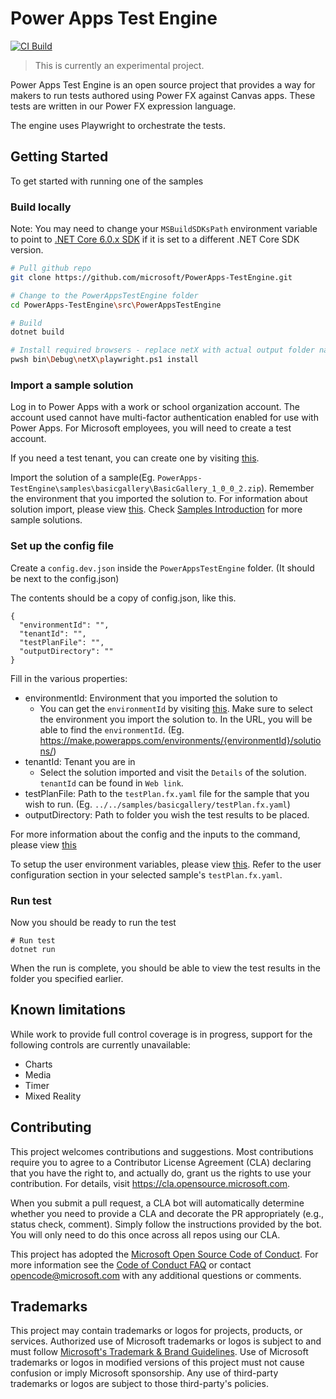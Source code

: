 # Power Apps Test Engine

[![CI Build](https://github.com/microsoft/PowerApps-TestEngine/actions/workflows/build-test.yml/badge.svg)](https://github.com/microsoft/PowerApps-TestEngine/actions/workflows/build-test.yml)
> This is currently an experimental project.

Power Apps Test Engine is an open source project that provides a way for makers to run tests authored using Power FX against Canvas apps. These tests are written in our Power FX expression language.

The engine uses Playwright to orchestrate the tests.

## Getting Started

To get started with running one of the samples

### Build locally

Note: You may need to change your `MSBuildSDKsPath` environment variable to point to [.NET Core 6.0.x SDK](https://dotnet.microsoft.com/en-us/download/dotnet/6.0) if it is set to a different .NET Core SDK version.

```bash
# Pull github repo
git clone https://github.com/microsoft/PowerApps-TestEngine.git

# Change to the PowerAppsTestEngine folder
cd PowerApps-TestEngine\src\PowerAppsTestEngine

# Build
dotnet build

# Install required browsers - replace netX with actual output folder name, eg. net6.0.
pwsh bin\Debug\netX\playwright.ps1 install
```

### Import a sample solution

Log in to Power Apps with a work or school organization account. The account used cannot have multi-factor authentication enabled for use with Power Apps. For Microsoft employees, you will need to create a test account.

If you need a test tenant, you can create one by visiting [this](https://cdx.transform.microsoft.com/my-tenants).

Import the solution of a sample(Eg. `PowerApps-TestEngine\samples\basicgallery\BasicGallery_1_0_0_2.zip`). Remember the environment that you imported the solution to. For information about solution import, please view [this](https://docs.microsoft.com/en-us/power-apps/maker/data-platform/import-update-export-solutions). Check [Samples Introduction](https://github.com/microsoft/PowerApps-TestEngine/blob/main/samples/SamplesIntroduction.md) for more sample solutions.

### Set up the config file

Create a `config.dev.json` inside the `PowerAppsTestEngine` folder. (It should be next to the config.json)

The contents should be a copy of config.json, like this.
```
{
  "environmentId": "",
  "tenantId": "",
  "testPlanFile": "",
  "outputDirectory": ""
}
```

Fill in the various properties:

- environmentId: Environment that you imported the solution to
  - You can get the `environmentId` by visiting [this](https://make.powerapps.com/). Make sure to select the environment you import the solution to. In the URL, you will be able to find the `environmentId`. (Eg. https://make.powerapps.com/environments/{environmentId}/solutions/)
- tenantId: Tenant you are in
  - Select the solution imported and visit the `Details` of the solution. `tenantId` can be found in `Web link`.
- testPlanFile: Path to the `testPlan.fx.yaml` file for the sample that you wish to run. (Eg. `../../samples/basicgallery/testPlan.fx.yaml`)
- outputDirectory: Path to folder you wish the test results to be placed.

For more information about the config and the inputs to the command, please view [this](https://github.com/microsoft/PowerApps-TestEngine/blob/main/docs/CommandInput.md)

To setup the user environment variables, please view [this](https://github.com/microsoft/PowerApps-TestEngine/blob/main/docs/Yaml/Users.md). Refer to the user configuration section in your selected sample's `testPlan.fx.yaml`.

### Run test

Now you should be ready to run the test
```
# Run test
dotnet run
```

When the run is complete, you should be able to view the test results in the folder you specified earlier.

## Known limitations

While work to provide full control coverage is in progress, support for the following controls are currently unavailable:

- Charts
- Media
- Timer
- Mixed Reality

## Contributing

This project welcomes contributions and suggestions.  Most contributions require you to agree to a
Contributor License Agreement (CLA) declaring that you have the right to, and actually do, grant us
the rights to use your contribution. For details, visit https://cla.opensource.microsoft.com.

When you submit a pull request, a CLA bot will automatically determine whether you need to provide
a CLA and decorate the PR appropriately (e.g., status check, comment). Simply follow the instructions
provided by the bot. You will only need to do this once across all repos using our CLA.

This project has adopted the [Microsoft Open Source Code of Conduct](https://opensource.microsoft.com/codeofconduct/).
For more information see the [Code of Conduct FAQ](https://opensource.microsoft.com/codeofconduct/faq/) or
contact [opencode@microsoft.com](mailto:opencode@microsoft.com) with any additional questions or comments.

## Trademarks

This project may contain trademarks or logos for projects, products, or services. Authorized use of Microsoft 
trademarks or logos is subject to and must follow 
[Microsoft's Trademark & Brand Guidelines](https://www.microsoft.com/en-us/legal/intellectualproperty/trademarks/usage/general).
Use of Microsoft trademarks or logos in modified versions of this project must not cause confusion or imply Microsoft sponsorship.
Any use of third-party trademarks or logos are subject to those third-party's policies.
